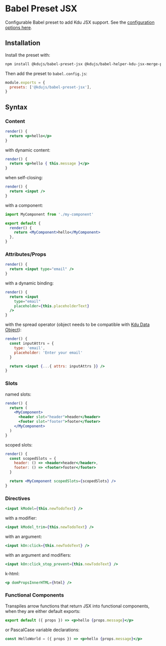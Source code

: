 # Babel Preset JSX

Configurable Babel preset to add Kdu JSX support. See the [configuration options here](./packages/babel-preset-jsx).

## Installation

Install the preset with:

```bash
npm install @kdujs/babel-preset-jsx @kdujs/babel-helper-kdu-jsx-merge-props
```

Then add the preset to `babel.config.js`:

```js
module.exports = {
  presets: ['@kdujs/babel-preset-jsx'],
}
```

## Syntax

### Content

```jsx
render() {
  return <p>hello</p>
}
```

with dynamic content:

```jsx
render() {
  return <p>hello { this.message }</p>
}
```

when self-closing:

```jsx
render() {
  return <input />
}
```

with a component:

```jsx
import MyComponent from './my-component'

export default {
  render() {
    return <MyComponent>hello</MyComponent>
  },
}
```

### Attributes/Props

```jsx
render() {
  return <input type="email" />
}
```

with a dynamic binding:

```jsx
render() {
  return <input
    type="email"
    placeholder={this.placeholderText}
  />
}
```

with the spread operator (object needs to be compatible with [Kdu Data Object](https://kdujs-v2.web.app/v2/guide/render-function.html#The-Data-Object-In-Depth)):

```jsx
render() {
  const inputAttrs = {
    type: 'email',
    placeholder: 'Enter your email'
  }

  return <input {...{ attrs: inputAttrs }} />
}
```

### Slots

named slots:

```jsx
render() {
  return (
    <MyComponent>
      <header slot="header">header</header>
      <footer slot="footer">footer</footer>
    </MyComponent>
  )
}
```

scoped slots:

```jsx
render() {
  const scopedSlots = {
    header: () => <header>header</header>,
    footer: () => <footer>footer</footer>
  }

  return <MyComponent scopedSlots={scopedSlots} />
}
```

### Directives

```jsx
<input kModel={this.newTodoText} />
```

with a modifier:

```jsx
<input kModel_trim={this.newTodoText} />
```

with an argument:

```jsx
<input kOn:click={this.newTodoText} />
```

with an argument and modifiers:

```jsx
<input kOn:click_stop_prevent={this.newTodoText} />
```

k-html:

```jsx
<p domPropsInnerHTML={html} />
```

### Functional Components

Transpiles arrow functions that return JSX into functional components, when they are either default exports:

```jsx
export default ({ props }) => <p>hello {props.message}</p>
```

or PascalCase variable declarations:

```jsx
const HelloWorld = ({ props }) => <p>hello {props.message}</p>
```
